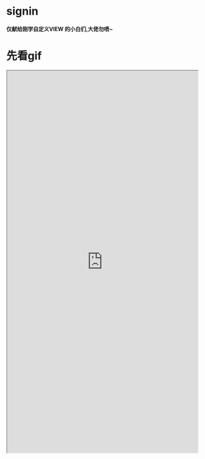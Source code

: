# signin
**仅献给刚学自定义VIEW 的小白们,大佬勿喷~**

先看gif
=

<iframe height=1000 width=500 src="http://i4.piimg.com/1949/736d8f911c1ab358.gif">

主要代码
=
 1-控件大小发生变化调用如下方法


	`protected void onSizeChanged(int w, int h, int oldw, int oldh) {}`
2-view的绘制

    protected void onDraw(Canvas canvas) {
   
    }

3-view的测量

 	protected void onMeasure(int widthMeasureSpec, int heightMeasureSpec) {}



具体说明我已经在代码中加入详细注释,因为写的时间很长,有的注释可能不是很准确,但是98%还是准确的,要看代码的同学们  一定要谨慎
=

